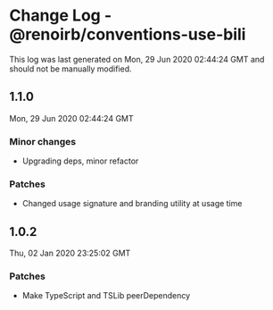 # Change Log - @renoirb/conventions-use-bili

This log was last generated on Mon, 29 Jun 2020 02:44:24 GMT and should not be manually modified.

## 1.1.0

Mon, 29 Jun 2020 02:44:24 GMT

### Minor changes

- Upgrading deps, minor refactor

### Patches

- Changed usage signature and branding utility at usage time

## 1.0.2

Thu, 02 Jan 2020 23:25:02 GMT

### Patches

- Make TypeScript and TSLib peerDependency
